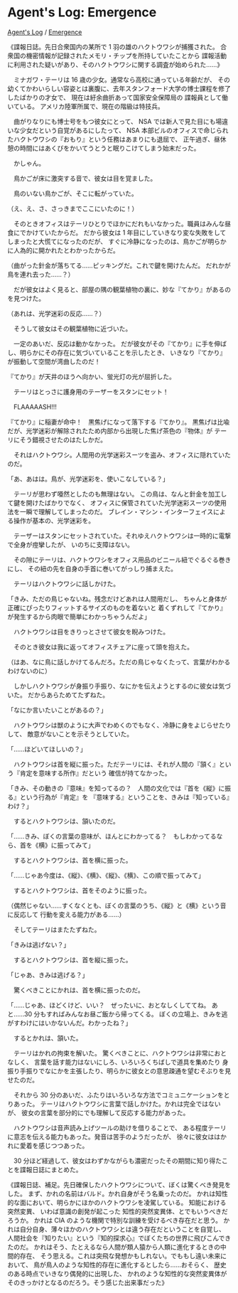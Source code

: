 # Agent's Log: Emergence

[Agent's Log](/agent-log) / [Emergence](/agent-log/emergence)

《諜報日誌。先日合衆国内の某所で 1 羽の雄のハクトウワシが捕獲された。
合衆国の機密情報が記録されたメモリ・チップを所持していたことから
諜報活動に利用された疑いがあり、そのハクトウワシに関する調査が始められた……》

　ミナガワ・テーリは 16 歳の少女。通常なら高校に通っている年齢だが、
その幼くてかわいらしい容姿とは裏腹に、去年スタンフォード大学の博士課程を修了したばかりの才女で、
現在は紆余曲折あって国家安全保障局の
諜報員として働いている。
アメリカ陸軍所属で、現在の階級は特技兵。

　曲がりなりにも博士号をもつ彼女にとって、
NSA では新人で見た目にも場違いな少女だという自覚があるにしたって、
NSA 本部ビルのオフィスで命じられたハクトウワシの『おもり』という任務はあまりにも退屈で、
正午過ぎ、昼休憩の時間にはあくびをかいてうとうと眠りこけてしまう始末だった。

　かしゃん。

　鳥かごが床に激突する音で、彼女は目を覚ました。

　鳥のいない鳥かごが、そこに転がっていた。

（え、え、さ、さっきまでここにいたのに！）

　そのときオフィスはテーリひとりでほかにだれもいなかった。職員はみんな昼食にでかけていたからだ。
だから彼女は 1 年目にしていきなり変な失敗をしてしまったと大慌てになったのだが、
すぐに冷静になったのは、鳥かごが明らかに人為的に開かれたとわかったからだ。

（曲がった針金が落ちてる……ピッキングだ。これで鍵を開けたんだ。
だれかが鳥を連れ去った……？）

　だが彼女はよく見ると、部屋の隅の観葉植物の裏に、妙な『てかり』があるのを見つけた。

（あれは、光学迷彩の反応……？）

　そうして彼女はその観葉植物に近づいた。

　一定のあいだ、反応は動かなかった。
だが彼女がその『てかり』に手を伸ばし、明らかにその存在に気づいていることを示したとき、
いきなり『てかり』が振動して空間が湾曲したのだ！

『てかり』が天井のほうへ向かい、蛍光灯の光が屈折した。

　テーリはとっさに護身用のテーザーをスタンにセット！

　FLAAAAASH!!!

『てかり』に稲妻が命中！　黒焦げになって落下する『てかり』。
黒焦げは比喩だが、光学迷彩が解除されたため内部から出現した焦げ茶色の『物体』が
テーリにそう錯視させたのはたしかだ。

　それはハクトウワシ。人間用の光学迷彩スーツを盗み、オフィスに隠れていたのだ。

「あ、あはは。鳥が、光学迷彩を、使いこなしている？」

　テーリが思わず唖然としたのも無理はない。
この鳥は、なんと針金を加工して鍵を開けたばかりでなく、
オフィスに保管されていた光学迷彩スーツの使用法を一瞬で理解してしまったのだ。
ブレイン・マシン・インターフェイスによる操作が基本の、光学迷彩を。

　テーザーはスタンにセットされていた。それゆえハクトウワシは一時的に電撃で全身が痙攣したが、
いのちに支障はない。

　その隙にテーリは、ハクトウワシをオフィス用品のビニール紐でぐるぐる巻きにし、
その紐の先を自身の手首に巻いてがっしり捕まえた。

　テーリはハクトウワシに話しかけた。

「きみ、ただの鳥じゃないね。残念だけどあれは人間用だし、
ちゃんと身体が正確にぴったりフィットするサイズのものを着ないと
着くずれして『てかり』が発生するから肉眼で簡単にわかっちゃうんだよ」

　ハクトウワシは目をきりっとさせて彼女を睨みつけた。

　そのとき彼女は我に返ってオフィスチェアに座って頭を抱えた。

（はあ、なに鳥に話しかけてるんだろ。ただの鳥じゃなくたって、言葉がわかるわけないのに）

　しかしハクトウワシが身振り手振り、なにかを伝えようとするのに彼女は気づいた。
だからあらためてたずねた。

「なにか言いたいことがあるの？」

　ハクトウワシは獣のように大声でわめくのでもなく、冷静に身をよじらせたりして、
敵意がないことを示そうとしていた。

「……ほどいてほしいの？」

　ハクトウワシは首を縦に振った。ただテーリには、それが人間の『頷く』という『肯定を意味する所作』だという
確信が持てなかった。

「きみ、その動きの『意味』を知ってるの？　人間の文化では『首を《縦》に振る』という行為が『肯定』を
『意味する』ということを、きみは『知っている』わけ？」

　するとハクトウワシは、頷いたのだ。

「……きみ、ぼくの言葉の意味が、ほんとにわかってる？　もしわかってるなら、首を《横》に振ってみて」

　するとハクトウワシは、首を横に振った。

「……じゃあ今度は、《縦》、《横》、《縦》、《横》、この順で振ってみて」

　するとハクトウワシは、首をそのように振った。

（偶然じゃない……すくなくとも、ぼくの言葉のうち、《縦》と《横》という音に反応して
行動を変える能力がある……）

　そしてテーリはまたたずねた。

「きみは逃げない？」

　するとハクトウワシは、首を縦に振った。

「じゃあ、きみは逃げる？」

　驚くべきことにかれは、首を横に振ったのだ。

「……じゃあ、ほどくけど、いい？　ぜったいに、おとなしくしててね。
あと……30 分もすればみんなお昼ご飯から帰ってくる。
ぼくの立場上、きみを逃がすわけにはいかないんだ。わかったね？」

　するとかれは、頷いた。

　テーリはかれの拘束を解いた。
驚くべきことに、ハクトウワシは非常におとなしく、
言葉を話す能力はないにしろ、いろいろくちばしで道具を集めたり
身振り手振りでなにかを主張したり、明らかに彼女との意思疎通を望むそぶりを見せたのだ。

　それから 30 分のあいだ、ふたりはいろいろな方法でコミュニケーションをとりあった。
テーリはハクトウワシに言葉で話しかけた。かれは完全ではないが、
彼女の言葉を部分的にでも理解して反応する能力があった。

　ハクトウワシは音声読み上げツールの助けを借りることで、
ある程度テーリに意志を伝える能力もあった。発音は苦手のようだったが、
徐々に彼女ははかれに愛着を感じつつあった。

　30 分ほど経過して、彼女はわずかながらも濃密だったその期間に知り得たことを諜報日誌にまとめた。

《諜報日誌、補足。先日確保したハクトウワシについて、ぼくは驚くべき発見をした。
まず、かれの名前はバルド。かれ自身がそう名乗ったのだ。
かれは知性的な面において、明らかにほかのハクトウワシを凌駕している。
知能における突然変異、
いわば意識の創発が起こった
知性的突然変異体、とでもいうべきだろうか。
かれは CIA のような機関で特別な訓練を受けるべき存在だと思う。
かれは自分自身、薄々ほかのハクトウワシとは違う存在だということを自覚し、
人間社会を『知りたい』という『知的探求心』でぼくたちの世界に飛びこんできたのだ。
かれはそう、たとえるなら人間が類人猿から人類に進化するときの中間的存在、
そう思える。これは突飛な発想かもしれない。でももし遠い未来において、
鳥が鳥人のような知性的存在に進化するとしたら……おそらく、
歴史のある時点でいきなり偶発的に出現した、
かれのような知性的な突然変異体がそのきっかけとなるのだろう。そう感じた出来事だった》
